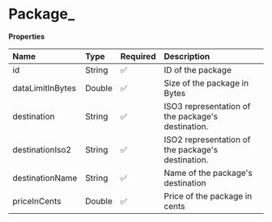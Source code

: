 # Package\_

**Properties**

| Name             | Type   | Required | Description                                       |
| :--------------- | :----- | :------- | :------------------------------------------------ |
| id               | String | ✅       | ID of the package                                 |
| dataLimitInBytes | Double | ✅       | Size of the package in Bytes                      |
| destination      | String | ✅       | ISO3 representation of the package's destination. |
| destinationIso2  | String | ✅       | ISO2 representation of the package's destination. |
| destinationName  | String | ✅       | Name of the package's destination                 |
| priceInCents     | Double | ✅       | Price of the package in cents                     |
